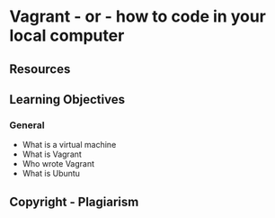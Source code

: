 # Vagrant - or - how to code in your local computer
## Resources
## Learning Objectives
### General
* What is a virtual machine
* What is Vagrant
* Who wrote Vagrant
* What is Ubuntu
## Copyright - Plagiarism
